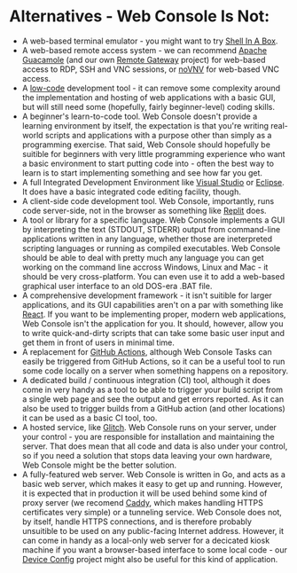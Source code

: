 # Alternatives - Web Console Is Not:

- A web-based terminal emulator - you might want to try [Shell In A Box](https://github.com/shellinabox/shellinabox).
- A web-based remote access system - we can recommend [Apache Guacamole](https://guacamole.apache.org/) (and our own [Remote Gateway](https://github.com/dhicks6345789/remote-gateway) project) for web-based access to RDP, SSH and VNC sessions, or [noVNV](https://novnc.com/info.html) for web-based VNC access.
- A [low-code](https://en.wikipedia.org/wiki/Low-code_development_platform) development tool - it can remove some complexity around the implementation and hosting of web applications with a basic GUI, but will still need some (hopefully, fairly beginner-level) coding skills.
- A beginner's learn-to-code tool. Web Console doesn't provide a learning environment by itself, the expectation is that you're writing real-world scripts and applications with a purpose other than simply as a programming exercise. That said, Web Console should hopefully be suitible for beginners with very little programming experience who want a basic environment to start putting code into - often the best way to learn is to start implementing something and see how far you get.
- A full Integrated Development Environment like [Visual Studio](https://visualstudio.microsoft.com/) or [Eclipse](https://www.eclipse.org/). It does have a basic integrated code editing facility, though.
- A client-side code development tool. Web Console, importantly, runs code server-side, not in the browser as something like [Replit](https://replit.com/) does.
- A tool or library for a specific language. Web Console implements a GUI by interpreting the text (STDOUT, STDERR) output from command-line applications written in any language, whether those are ineterpreted scripting languages or running as compiled executables. Web Console should be able to deal with pretty much any language you can get working on the command line accross Windows, Linux and Mac - it should be very cross-platform. You can even use it to add a web-based graphical user interface to an old DOS-era .BAT file.
- A comprehensive development framework - it isn't suitible for larger applications, and its GUI capabilities aren't on a par with something like [React](https://reactjs.org/). If you want to be implementing proper, modern web applications, Web Console isn't the application for you. It should, however, allow you to write quick-and-dirty scripts that can take some basic user input and get them in front of users in minimal time.
- A replacement for [GitHub Actions](https://github.com/features/actions), although Web Console Tasks can easily be triggered from GitHub Actions, so it can be a useful tool to run some code locally on a server when something happens on a repository.
- A dedicated build / continuous integration (CI) tool, although it does come in very handy as a tool to be able to trigger your build script from a single web page and see the output and get errors reported. As it can also be used to trigger builds from a GitHub action (and other locations) it can be used as a basic CI tool, too.
- A hosted service, like [Glitch](https://glitch.com/). Web Console runs on your server, under your control - you are responsible for installation and maintaining the server. That does mean that all code and data is also under your control, so if you need a solution that stops data leaving your own hardware, Web Console might be the better solution.
- A fully-featured web server. Web Console is written in Go, and acts as a basic web server, which makes it easy to get up and running. However, it is expected that in production it will be used behind some kind of proxy server (we recomend [Caddy](https://caddyserver.com/), which makes handling HTTPS certificates very simple) or a tunneling service. Web Console does not, by itself, handle HTTPS connections, and is therefore probably unsuitible to be used on any public-facing Internet address. However, it can come in handy as a local-only web server for a decicated kiosk machine if you want a browser-based interface to some local code - our [Device Config](https://github.com/dhicks6345789/device-config) project might also be useful for this kind of application.
